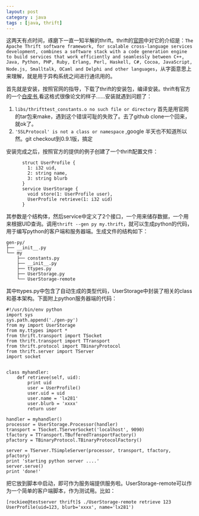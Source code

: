 ```yaml
---
layout: post
category : java
tags : [java, thrift]
---
```

这两天有点时间，琢磨下一直一知半解的thrift。thrift的[官网](http://thrift.apache.org/)中对它的介绍是：`The Apache Thrift software framework, for scalable cross-language services development, combines a software stack with a code generation engine to build services that work efficiently and seamlessly between C++, Java, Python, PHP, Ruby, Erlang, Perl, Haskell, C#, Cocoa, JavaScript, Node.js, Smalltalk, OCaml and Delphi and other languages`，从字面意思上来理解，就是用于异构系统之间进行通讯用的。

首先就是安装，按照官网的指导，下载了thrift的安装包，编译安装。thrift有官方的一个[白皮书](http://thrift.apache.org/static/files/thrift-20070401.pdf),看这格式很像论文的样子……安装就遇到问题了：    
1. `libs/thrifttest_constants.o no such file or directory` 首先是用官网的tar包来make，遇到这个错误可耻的失败了。去了github clone一个回来，就ok了。
2. `'SSLProtocol' is not a class or namespace` ,google 半天也不知道所以然。git checkout到0.9.1版，搞定

安装完成之后，按照官方的提供的例子创建了一个thrift配置文件：
```
      struct UserProfile {
        1: i32 uid,
        2: string name,
        3: string blurb
      }
      service UserStorage {
        void store(1: UserProfile user),
        UserProfile retrieve(1: i32 uid)
      }
```
其参数是个结构体，然后service中定义了2个接口，一个用来储存数据，一个用来根据UID查询。调用`thrift --gen py my.thrift`，就可以生成python的代码，用于编写python的客户端和服务器端。生成文件的结构如下：
```
gen-py/
├── __init__.py
└── my
    ├── constants.py
    ├── __init__.py
    ├── ttypes.py
    ├── UserStorage.py
    └── UserStorage-remote
```
其中ttypes.py中包含了自动生成的类型代码，UserStorage中封装了相关的class和基本架构。下面附上python服务器端的代码：
```
#!/usr/bin/env python
import sys
sys.path.append('./gen-py')
from my import UserStorage
from my.ttypes import *
from thrift.transport import TSocket
from thrift.transport import TTransport
from thrift.protocol import TBinaryProtocol
from thrift.server import TServer
import socket


class myhandler:
    def retrieve(self, uid):
        print uid
        user = UserProfile()
        user.uid = uid
        user.name = 'lx281'
        user.blurb = 'xxxx'
        return user

handler = myhandler()
processor = UserStorage.Processor(handler)
transport = TSocket.TServerSocket('localhost', 9090)
tfactory = TTransport.TBufferedTransportFactory()
pfactory = TBinaryProtocol.TBinaryProtocolFactory()

server = TServer.TSimpleServer(processor, transport, tfactory, pfactory)
print 'starting python server ....'
server.serve()
print 'done!'
```
把它放到脚本中启动，即可作为服务端提供服务啦。UserStorage-remote可以作为一个简单的客户端脚本，作为测试用。比如：
```
[rockiee@testserver thrift]$ ./UserStorage-remote retrieve 123
UserProfile(uid=123, blurb='xxxx', name='lx281')
```
